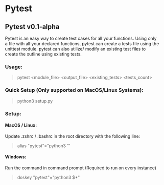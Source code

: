 # Pytest

## Pytest v0.1-alpha

Pytest is an easy way to create test cases for all your functions.
Using only a file with all your declared functions, pytest can create a tests
file using the unittest module. pytest can also utilize/ modify an existing
test files to create the outline using existing tests.

### Usage:
> pytest <module_file> <output_file> <existing_tests> <tests_count>

### Quick Setup (Only supported on MacOS/Linux Systems):
> python3 setup.py

### Setup:
#### MacOS / Linux:
Update .zshrc / .bashrc in the root directory with the following line:
> alias "pytest"="python3 <path to pytest>"'
#### Windows:
Run the command in command prompt (Required to run on every instance)
> doskey "pytest"="python3 <path to pytest> $*"
